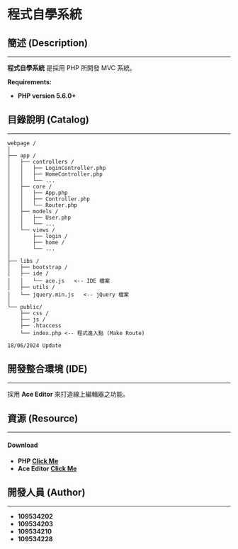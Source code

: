 # 程式自學系統

## 簡述 (Description)
****

**程式自學系統** 是採用 PHP 所開發 MVC 系統。

**Requirements:**
* **PHP version 5.6.0+**

## 目錄說明 (Catalog)
****
```
webpage /
│
├── app /
│   ├── controllers /
│   │   ├── LoginController.php
│   │   ├── HomeController.php
│   │   └── ...
│   ├── core /
│   │   ├── App.php
│   │   ├── Controller.php
│   │   └── Router.php
│   ├── models /
│   │   ├── User.php
│   │   └── ...
│   └── views /
│       ├── login /
│       ├── home /
│       └── ...   
│    
├── libs /
│   ├── bootstrap /
│   ├── ide /
│   │   └── ace.js   <-- IDE 檔案
│   ├── utils /
│   └── jquery.min.js   <-- jQuery 檔案
│
└── public/
    ├── css /
    ├── js /
    ├── .htaccess
    └── index.php <-- 程式進入點 (Make Route)

18/06/2024 Update
```

## 開發整合環境 (IDE)
****
採用 **Ace Editor** 來打造線上編輯器之功能。

## 資源 (Resource)
****

#### Download
* **PHP [Click Me](https://www.php.net/downloads.php "link")**
* **Ace Editor [Click Me](https://ace.c9.io/ "link")**

## 開發人員 (Author)
****
* **109534202**
* **109534203**
* **109534210**
* **109534228**